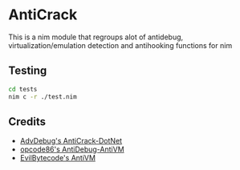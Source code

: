 # AntiCrack
This is a nim module that regroups alot of antidebug, virtualization/emulation detection and antihooking functions for nim

## Testing
```bash
cd tests
nim c -r ./test.nim
```

## Credits
- [AdvDebug's AntiCrack-DotNet](https://github.com/AdvDebug/AntiCrack-DotNet)
- [opcode86's AntiDebug-AntiVM](https://github.com/opcode86/AntiDebug-AntiVM)
- [EvilBytecode's AntiVM](https://github.com/EvilBytecode/Evilbytecode-Anti-VM)